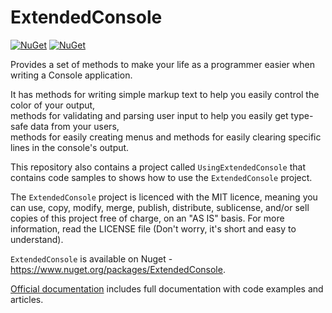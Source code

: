 # ExtendedConsole
[![NuGet](https://img.shields.io/nuget/v/ExtendedConsole.svg)](https://www.nuget.org/packages/ExtendedConsole)
[![NuGet](https://img.shields.io/nuget/dt/ExtendedConsole.svg)](https://www.nuget.org/packages/ExtendedConsole)


Provides a set of methods to make your life as a programmer easier when writing a Console application.

It has methods for writing simple markup text to help you easily control the color of your output,  
methods for validating and parsing user input to help you easily get type-safe data from your users,  
methods for easily creating menus and methods for easily clearing specific lines in the console's output.

This repository also contains a project called `UsingExtendedConsole` that contains code samples to shows how to use the `ExtendedConsole` project.

The `ExtendedConsole` project is licenced with the MIT licence, meaning you can use, copy, modify, merge, publish, distribute, sublicense, and/or sell
copies of this project free of charge, on an "AS IS" basis. For more information, read the LICENSE file (Don't worry, it's short and easy to understand). 

`ExtendedConsole` is available on Nuget - https://www.nuget.org/packages/ExtendedConsole.

[Official documentation](https://peled-zohar.github.io/ExtendedConsole/) includes full documentation with code examples and articles.
